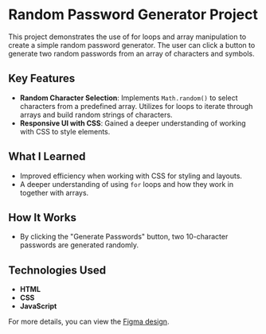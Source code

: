 # Random Password Generator Project

This project demonstrates the use of for loops and array manipulation to create a simple random password generator. The user can click a button to generate two random passwords from an array of characters and symbols.

## Key Features

- **Random Character Selection**: Implements `Math.random()` to select characters from a predefined array. Utilizes for loops to iterate through arrays and build random strings of characters.
- **Responsive UI with CSS**: Gained a deeper understanding of working with CSS to style elements.

## What I Learned

- Improved efficiency when working with CSS for styling and layouts.
- A deeper understanding of using `for` loops and how they work in together with arrays.

## How It Works

- By clicking the "Generate Passwords" button, two 10-character passwords are generated randomly.

## Technologies Used

- **HTML**
- **CSS**
- **JavaScript**

For more details, you can view the [Figma design](<https://www.figma.com/design/zrUmLXL6TJKQtiKqRXtrxA/Random-Password-Generator-(New-version)-(Copy)?node-id=102-702&node-type=frame>).
